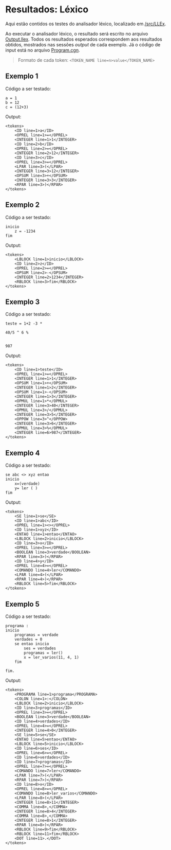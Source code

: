 # Resultados: Léxico

Aqui estão contidos os testes do analisador léxico, localizado em [/src/LLEx](../src/LLEx/).

Ao executar o analisador léxico, o resultado será escrito no arquivo [Output.llex](../src/LLEx/LLEx/bin/Debug/net6.0/Output.llex). Todos os resultados esperados correspondem aos resultados obtidos, mostrados nas sessões _output_ de cada exemplo. Já o código de input está no arquivo [Program.cgn](../src/LLEx/LLEx/Program.cgn).

> Formato de cada token: `<TOKEN_NAME line=n>value</TOKEN_NAME>`

## Exemplo 1

Código a ser testado:

```
a = 1
b = 12
c = (12+3)
```

Output:

```
<tokens>
	<ID line=1>a</ID>
	<OPREL line=1>=</OPREL>
	<INTEGER line=1>1</INTEGER>
	<ID line=2>b</ID>
	<OPREL line=2>=</OPREL>
	<INTEGER line=2>12</INTEGER>
	<ID line=3>c</ID>
	<OPREL line=3>=</OPREL>
	<LPAR line=3>(</LPAR>
	<INTEGER line=3>12</INTEGER>
	<OPSUM line=3>+</OPSUM>
	<INTEGER line=3>3</INTEGER>
	<RPAR line=3>)</RPAR>
</tokens>
```

## Exemplo 2

Código a ser testado:

```
inicio
    z = -1234
fim
```

Output:

```
<tokens>
	<LBLOCK line=1>inicio</LBLOCK>
	<ID line=2>z</ID>
	<OPREL line=2>=</OPREL>
	<OPSUM line=2>-</OPSUM>
	<INTEGER line=2>1234</INTEGER>
	<RBLOCK line=3>fim</RBLOCK>
</tokens>
```

## Exemplo 3

Código a ser testado:

```
teste = 1+2 -3 *

40/5 ^ 6 %


987
```

Output:

```
<tokens>
	<ID line=1>teste</ID>
	<OPREL line=1>=</OPREL>
	<INTEGER line=1>1</INTEGER>
	<OPSUM line=1>+</OPSUM>
	<INTEGER line=1>2</INTEGER>
	<OPSUM line=1>-</OPSUM>
	<INTEGER line=1>3</INTEGER>
	<OPMUL line=1>*</OPMUL>
	<INTEGER line=3>40</INTEGER>
	<OPMUL line=3>/</OPMUL>
	<INTEGER line=3>5</INTEGER>
	<OPPOW line=3>^</OPPOW>
	<INTEGER line=3>6</INTEGER>
	<OPMUL line=3>%</OPMUL>
	<INTEGER line=6>987</INTEGER>
</tokens>
```

## Exemplo 4

Código a ser testado:

```
se abc <> xyz entao
inicio
    x=(verdade)
    y= ler ( )
fim
```

Output:

```
<tokens>
	<SE line=1>se</SE>
	<ID line=1>abc</ID>
	<OPREL line=1><></OPREL>
	<ID line=1>xyz</ID>
	<ENTAO line=1>entao</ENTAO>
	<LBLOCK line=2>inicio</LBLOCK>
	<ID line=3>x</ID>
	<OPREL line=3>=</OPREL>
	<BOOLEAN line=3>verdade</BOOLEAN>
	<RPAR line=3>)</RPAR>
	<ID line=4>y</ID>
	<OPREL line=4>=</OPREL>
	<COMANDO line=4>ler</COMANDO>
	<LPAR line=4>(</LPAR>
	<RPAR line=4>)</RPAR>
	<RBLOCK line=5>fim</RBLOCK>
</tokens>
```

## Exemplo 5

Código a ser testado:

```
programa :
inicio
    programas = verdade
    verdades = 0
    se entao inicio
        ses = verdades
        programas = ler()
        x = ler_varios(11, 4, 1)
    fim

fim.
```

Output:

```
<tokens>
	<PROGRAMA line=1>programa</PROGRAMA>
	<COLON line=1>:</COLON>
	<LBLOCK line=2>inicio</LBLOCK>
	<ID line=3>programas</ID>
	<OPREL line=3>=</OPREL>
	<BOOLEAN line=3>verdade</BOOLEAN>
	<ID line=4>verdades</ID>
	<OPREL line=4>=</OPREL>
	<INTEGER line=4>0</INTEGER>
	<SE line=5>se</SE>
	<ENTAO line=5>entao</ENTAO>
	<LBLOCK line=5>inicio</LBLOCK>
	<ID line=6>ses</ID>
	<OPREL line=6>=</OPREL>
	<ID line=6>verdades</ID>
	<ID line=7>programas</ID>
	<OPREL line=7>=</OPREL>
	<COMANDO line=7>ler</COMANDO>
	<LPAR line=7>(</LPAR>
	<RPAR line=7>)</RPAR>
	<ID line=8>x</ID>
	<OPREL line=8>=</OPREL>
	<COMANDO line=8>ler_varios</COMANDO>
	<LPAR line=8>(</LPAR>
	<INTEGER line=8>11</INTEGER>
	<COMMA line=8>,</COMMA>
	<INTEGER line=8>4</INTEGER>
	<COMMA line=8>,</COMMA>
	<INTEGER line=8>1</INTEGER>
	<RPAR line=8>)</RPAR>
	<RBLOCK line=9>fim</RBLOCK>
	<RBLOCK line=11>fim</RBLOCK>
	<DOT line=11>.</DOT>
</tokens>
```
